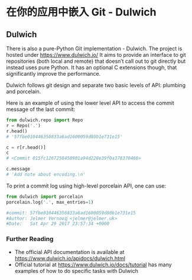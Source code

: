 # 在你的应用中嵌入 Git - Dulwich

## Dulwich

There is also a pure-Python Git implementation - Dulwich. The project is hosted under https://www.dulwich.io/ It aims to provide an interface to git repositories (both local and remote) that doesn’t call out to git directly but instead uses pure Python. It has an optional C extensions though, that significantly improve the performance.

Dulwich follows git design and separate two basic levels of API: plumbing and porcelain.

Here is an example of using the lower level API to access the commit message of the last commit:

```python
from dulwich.repo import Repo
r = Repo('.')
r.head()
# '57fbe010446356833a6ad1600059d80b1e731e15'

c = r[r.head()]
c
# <Commit 015fc1267258458901a94d228e39f0a378370466>

c.message
# 'Add note about encoding.\n'
```

To print a commit log using high-level porcelain API, one can use:

```python
from dulwich import porcelain
porcelain.log('.', max_entries=1)

#commit: 57fbe010446356833a6ad1600059d80b1e731e15
#Author: Jelmer Vernooĳ <jelmer@jelmer.uk>
#Date:   Sat Apr 29 2017 23:57:34 +0000
```

### Further Reading

- The official API documentation is available at https://www.dulwich.io/apidocs/dulwich.html
- Official tutorial at https://www.dulwich.io/docs/tutorial has many examples of how to do specific tasks with Dulwich